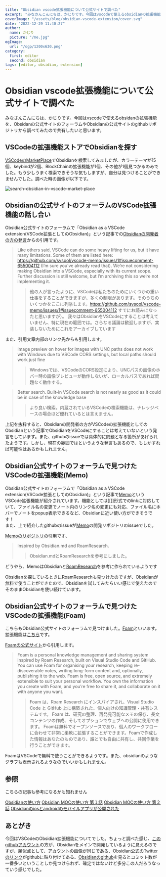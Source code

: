 ```yaml
---
title: "Obsidian vscode拡張機能について公式サイトで調べた"
excerpt: "みなさんこんにちは、かじりです。今回はvscodeで使えるobsidianの拡張機能がないか？検索してみました。そういうことで困っている人に届けばいいなぁ"
coverImage: "/assets/blog/obsidian-vscode-extension/cover.svg"
date: "2022-12-29 11:40:27"
author:
  name: かじり
  picture: "/me.jpg"
ogImage:
  url: "/ogp/1200x630.png"
category:
  first: editor
  second: obsidian
tags: [editor, obsidian, extension]
---
```


# Obsidian vscode拡張機能について公式サイトで調べた

みなさんこんにちは、かじりです。今回はvscodeで使えるobsidanの拡張機能を、Obsidanの公式サイトのフォーラムやObsidianの公式サイトのgithubリポジトリから調べてみたので共有したいと思います。


## VSCodeの拡張機能ストアでObsidianを探す

[VSCodeのMarketPlace](https://marketplace.visualstudio.com/search?term=obsidian&target=VSCode&category=All%20categories&sortBy=Relevance)でObsidianを検索してみましたが、カラーテーマが15個、keybindが2個、BlockChainの拡張機能が1個、その他が1個見つかるのみでした。もう少しうまく検索できそうな気もしますが、自分は見つけることができませんでした。調べた時の画像が以下です。  

![search-obsidian-in-vscode-market-place](assets/blog/obsidian-vscode-extension/vscode-market-place.png)

## Obsidianの公式サイトのフォーラムのVSCode拡張機能の話し合い

Obsidian公式サイトのフォーラムで「Obsidian as a VSCode extension(VSCode拡張としてのObsidian)」という記事での[Obsidianの開発者の方の発言](https://forum.obsidian.md/t/obsidian-as-a-vscode-extension/2818/11)からの引用です。

> Like others said, VSCode can do some heavy lifting for us, but it have many limitations. Some of them are listed here: https://github.com/svsool/vscode-memo/issues/1#issuecomment-655004112 (I’m sure you’ve already read that).  We’re not considering making Obsidian into a VSCode, especially with its current scope. Further discussion is still welcome, but I’m archiving this so we’re not implementing it.
>> 他の人が言ったように、VSCodeは私たちのためにいくつかの重い仕事をすることができますが、多くの制限があります。そのうちのいくつかをここに列挙します。https://github.com/svsool/vscode-memo/issues/1#issuecomment-655004112 すでにお読みになったと思いますが）。 我々はObsidianをVSCodeにすることは考えていません、特に現在の範囲では。さらなる議論は歓迎しますが、実装しないためにこれをアーカイブしています

また、引用文章内部のリンク先からも引用します。

> Image preview on hover for images with UNC paths does not work with Windows due to VSCode CORS settings, but local paths should work just fine
>> Windowsでは、VSCodeのCORS設定により、UNCパスの画像のホバー時の画像プレビューが動作しないが、ローカルパスであれば問題なく動作する。

>  Better search. Built-in VSCode search is not nearly as good as it could be in case of the knowledge base
>>  より良い検索。内蔵されているVSCodeの検索機能は、ナレッジベースの場合ほど優れているとは言えません。

上記を抜粋すると、Obsidianの開発者の方がVSCodeの拡張機能としてのObsidianという記事でObsidianをVSCodeにすることは考えていないという発言をしています。また、githubのissueでは具体的に問題となる箇所があげられたようです。しかし、現在の範囲ではというような発言もあるので、もしかすれば可能性はあるかもしれません。

## Obsidian公式サイトのフォーラムで見つけたVSCodeの拡張機能(Memo)

Obsidian公式サイトのフォーラムで「Obsidian as a VSCode extension(VSCode拡張としてのObsidian)」という記事で[Memo](https://marketplace.visualstudio.com/items?itemName=svsool.markdown-memo)というVSCode拡張機能が紹介されています。機能としては[[]]形式でのlinkに対応していて、ファイル名の変更でノート内のリンク名の変更にも対応、ファイル名にホバーでノートをpopup表示できるなど、Obsidianに近い使い方ができそうです！  
また、上で紹介したgithubのissueが[Memo](https://marketplace.visualstudio.com/items?itemName=svsool.markdown-memo)の開発リポジトリのissueでした。  

[Memoのリポジトリ](https://github.com/svsool/vscode-memo)の引用です、
>Inspired by Obsidian.md and RoamResearch.
>>Obsidian.mdとRoamResearchを参考にしました。

どうやら、MemoはObsidianと[RoamResearch](https://roamresearch.com/)を参考に作られているようです  

Obsidianを探しているときにRoamResearchも見つけたのですが、Obsidianが無料で使うことができたので、Obsidianを試してみたらいい感じで使えたのでそのままObsidianを使い続けています。

## Obsidian公式サイトのフォーラムで見つけたVSCodeの拡張機能(Foam)

こちらもObsidian公式サイトのフォーラムで見つけました。[Foam](https://foambubble.github.io/foam/)といいます。拡張機能は[こちら](https://marketplace.visualstudio.com/items?itemName=foam.foam-vscode)です。

[Foamの公式サイト](https://foambubble.github.io/foam/)から引用します。
>Foam is a personal knowledge management and sharing system inspired by Roam Research, built on Visual Studio Code and GitHub.
>You can use Foam for organising your research, keeping re-discoverable notes, writing long-form content and, optionally, publishing it to the web.
>Foam is free, open source, and extremely extensible to suit your personal workflow. You own the information you create with Foam, and you’re free to share it, and collaborate on it with anyone you want.
>>Foam は、Roam Research にインスパイアされ、Visual Studio Code と GitHub 上に構築された、個人向けの知識管理・共有システムです。
>>Foam は、研究の整理、再発見可能なメモの保存、長文コンテンツの作成、そしてオプションでウェブへの公開に使用できます。
>>Foamは無料でオープンソースであり、個人のワークフローに合わせて非常に柔軟に拡張することができます。Foamで作成した情報はあなたのものであり、誰とでも自由に共有し、共同作業を行うことができます。

FoamはVSCodeで無料で使うことができるようです。また、obsidianのようなグラフも表示されるようなのでいいかもしれません。

## 参照

こちらの記事も参考になるかも知れません

<a is="my-link" href="(/obsidian-usage-2021)">Obsidianの使い方</a> 
<a is="my-link" href="(/obsidian-moc-usage-2021)">Obsidian MOCの使い方 第１話</a> 
<a is="my-link" href="(/obsidian-moc-usage-part-2-2021)">Obsidian MOCの使い方 第２話</a> 
<a is="my-link" href="(/obsidian-ios-android-mobile-app)">Obsidianのiosとandroidのモバイルアプリが公開された</a> 

## あとがき

今回はVSCodeのObsidian拡張機能についてでした。ちょっと調べた感じ、[このgithubアカウント](https://github.com/ericaxu)の方が、Obsidianをメインで開発しているように見えるのですが、類似点として、[アカウントの画像](https://forum.obsidian.md/u/Silver/summary)が同じである、[Obsidian公式のTwitterのリンク](https://twitter.com/obsdmd)がgithubに貼り付けてある、[Obsidianのgithub](https://github.com/obsidianmd/obsidian-releases/graphs/contributors)を見るとコミット数が一番多いということしか見つけられず、確定ではないけど多分この人だろうなっていう感じでした。  
